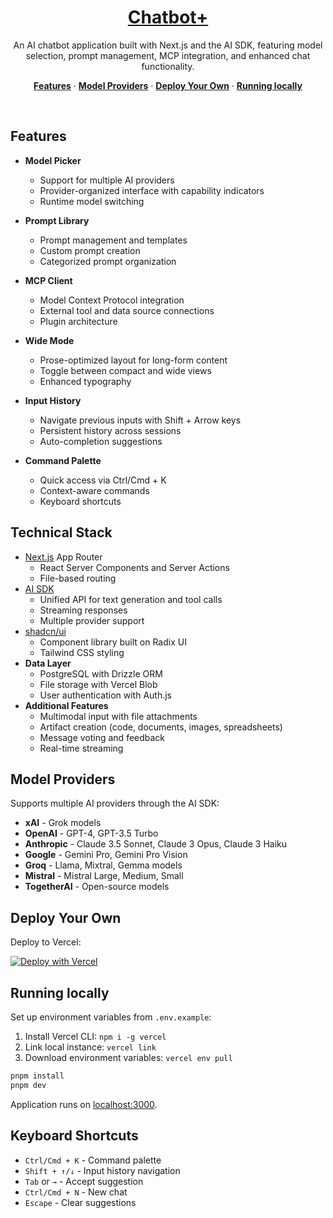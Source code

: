 <a href="https://chat.vercel.ai/">
  <h1 align="center">Chatbot+</h1>
</a>

<p align="center">
    An AI chatbot application built with Next.js and the AI SDK, featuring model selection, prompt management, MCP integration, and enhanced chat functionality.
</p>

<p align="center">
  <a href="#features"><strong>Features</strong></a> ·
  <a href="#model-providers"><strong>Model Providers</strong></a> ·
  <a href="#deploy-your-own"><strong>Deploy Your Own</strong></a> ·
  <a href="#running-locally"><strong>Running locally</strong></a>
</p>
<br/>

## Features

- **Model Picker**

  - Support for multiple AI providers
  - Provider-organized interface with capability indicators
  - Runtime model switching

- **Prompt Library**

  - Prompt management and templates
  - Custom prompt creation
  - Categorized prompt organization

- **MCP Client**

  - Model Context Protocol integration
  - External tool and data source connections
  - Plugin architecture

- **Wide Mode**

  - Prose-optimized layout for long-form content
  - Toggle between compact and wide views
  - Enhanced typography

- **Input History**

  - Navigate previous inputs with Shift + Arrow keys
  - Persistent history across sessions
  - Auto-completion suggestions

- **Command Palette**
  - Quick access via Ctrl/Cmd + K
  - Context-aware commands
  - Keyboard shortcuts

## Technical Stack

- [Next.js](https://nextjs.org) App Router
  - React Server Components and Server Actions
  - File-based routing
- [AI SDK](https://sdk.vercel.ai/docs)
  - Unified API for text generation and tool calls
  - Streaming responses
  - Multiple provider support
- [shadcn/ui](https://ui.shadcn.com)
  - Component library built on Radix UI
  - Tailwind CSS styling
- **Data Layer**
  - PostgreSQL with Drizzle ORM
  - File storage with Vercel Blob
  - User authentication with Auth.js
- **Additional Features**
  - Multimodal input with file attachments
  - Artifact creation (code, documents, images, spreadsheets)
  - Message voting and feedback
  - Real-time streaming

## Model Providers

Supports multiple AI providers through the AI SDK:

- **xAI** - Grok models
- **OpenAI** - GPT-4, GPT-3.5 Turbo
- **Anthropic** - Claude 3.5 Sonnet, Claude 3 Opus, Claude 3 Haiku
- **Google** - Gemini Pro, Gemini Pro Vision
- **Groq** - Llama, Mixtral, Gemma models
- **Mistral** - Mistral Large, Medium, Small
- **TogetherAI** - Open-source models

## Deploy Your Own

Deploy to Vercel:

[![Deploy with Vercel](https://vercel.com/button)](https://vercel.com/new/clone?repository-url=https%3A%2F%2Fgithub.com%2Fmaxbaines%2Fai-chatbot-plus.git)

## Running locally

Set up environment variables from `.env.example`:

1. Install Vercel CLI: `npm i -g vercel`
2. Link local instance: `vercel link`
3. Download environment variables: `vercel env pull`

```bash
pnpm install
pnpm dev
```

Application runs on [localhost:3000](http://localhost:3000).

## Keyboard Shortcuts

- `Ctrl/Cmd + K` - Command palette
- `Shift + ↑/↓` - Input history navigation
- `Tab` or `→` - Accept suggestion
- `Ctrl/Cmd + N` - New chat
- `Escape` - Clear suggestions
